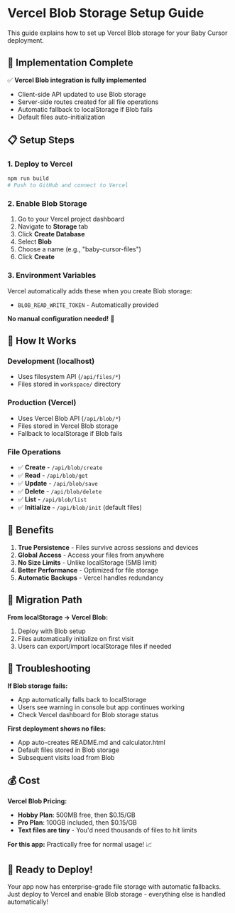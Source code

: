 # Vercel Blob Storage Setup Guide

This guide explains how to set up Vercel Blob storage for your Baby Cursor deployment.

## 🚀 **Implementation Complete**

✅ **Vercel Blob integration is fully implemented**
- Client-side API updated to use Blob storage
- Server-side routes created for all file operations
- Automatic fallback to localStorage if Blob fails
- Default files auto-initialization

## 📋 **Setup Steps**

### 1. **Deploy to Vercel**
```bash
npm run build
# Push to GitHub and connect to Vercel
```

### 2. **Enable Blob Storage**
1. Go to your Vercel project dashboard
2. Navigate to **Storage** tab
3. Click **Create Database**
4. Select **Blob**
5. Choose a name (e.g., "baby-cursor-files")
6. Click **Create**

### 3. **Environment Variables**
Vercel automatically adds these when you create Blob storage:
- `BLOB_READ_WRITE_TOKEN` - Automatically provided

**No manual configuration needed!** 🎉

## 🔧 **How It Works**

### **Development (localhost)**
- Uses filesystem API (`/api/files/*`)
- Files stored in `workspace/` directory

### **Production (Vercel)**
- Uses Vercel Blob API (`/api/blob/*`)
- Files stored in Vercel Blob storage
- Fallback to localStorage if Blob fails

### **File Operations**
- ✅ **Create** - `/api/blob/create`
- ✅ **Read** - `/api/blob/get` 
- ✅ **Update** - `/api/blob/save`
- ✅ **Delete** - `/api/blob/delete`
- ✅ **List** - `/api/blob/list`
- ✅ **Initialize** - `/api/blob/init` (default files)

## 🎯 **Benefits**

1. **True Persistence** - Files survive across sessions and devices
2. **Global Access** - Access your files from anywhere
3. **No Size Limits** - Unlike localStorage (5MB limit)
4. **Better Performance** - Optimized for file storage
5. **Automatic Backups** - Vercel handles redundancy

## 🔄 **Migration Path**

**From localStorage → Vercel Blob:**
1. Deploy with Blob setup
2. Files automatically initialize on first visit
3. Users can export/import localStorage files if needed

## 🐛 **Troubleshooting**

**If Blob storage fails:**
- App automatically falls back to localStorage
- Users see warning in console but app continues working
- Check Vercel dashboard for Blob storage status

**First deployment shows no files:**
- App auto-creates README.md and calculator.html
- Default files stored in Blob storage
- Subsequent visits load from Blob

## 💰 **Cost**

**Vercel Blob Pricing:**
- **Hobby Plan**: 500MB free, then $0.15/GB
- **Pro Plan**: 100GB included, then $0.15/GB
- **Text files are tiny** - You'd need thousands of files to hit limits

**For this app:** Practically free for normal usage! 📈

## 🎉 **Ready to Deploy!**

Your app now has enterprise-grade file storage with automatic fallbacks. Just deploy to Vercel and enable Blob storage - everything else is handled automatically!